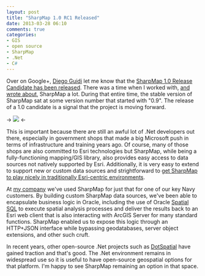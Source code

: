 ```yaml
---
layout: post
title: "SharpMap 1.0 RC1 Released"
date: 2013-03-28 06:10
comments: true
categories: 
- GIS
- open source
- SharpMap
- .Net
- C#
---
```

Over on Google+, [Diego Guidi](https://plus.google.com/u/0/117900686009614580552/posts) let me know that the [SharpMap 1.0 Release Candidate has been released](http://sharpmap.codeplex.com/releases/view/104098). There was a time when I worked with, [and wrote about](https://www.google.com/search?q=site%3Ablog.geomusings.com&q=sharpmap), SharpMap a lot. During that entire time, the stable version of SharpMap sat at some version number that started with "0.9". The release of a 1.0 candidate is a signal that the project is moving forward.

-> <img src="http://www.zekiah.com/sites/default/files/images/SharpMapSQL2008.preview.png" /> <-

This is important because there are still an awful lot of .Net developers out there, especially in government shops that made a big Microsoft push in terms of infrastructure and training years ago. Of course, many of those shops are also committed to Esri technologies but SharpMap, while being a fully-functioning mapping/GIS library, also provides easy access to data sources not natively supported by Esri. Additionally, it is very easy to extend to support new or custom data sources and strightforward to [get SharpMap to play nicely in traditionally Esri-centric environments](http://www.zekiah.com/index.php?q=node/146).

<!--more-->

At [my company](http://www.zekiah.com) we've used SharpMap for just that for one of our key Navy customers. By building custom SharpMap data sources, we've been able to encapsulate business logic in Oracle, including the use of Oracle [Spatial SQL](http://www.slideshare.net/shawty_ds/what-is-spatial-sql) to execute spatial analysis processes and deliver the results back to an Esri web client that is also interacting with ArcGIS Server for many standard functions. SharpMap enabled us to expose this logic through an HTTP+JSON interface while bypassing geodatabases, server object extensions, and other such cruft.

In recent years, other open-source .Net projects such as [DotSpatial](https://dotspatial.codeplex.com/) have gained traction and that's good. The .Net environment remains in widespread use so it is useful to have open-source geospatial options for that platform. I'm happy to see SharpMap remaining an option in that space.